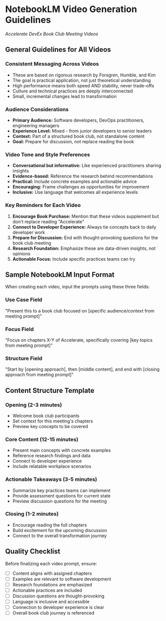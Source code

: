 # NotebookLM Video Generation Guidelines
*Accelerate DevEx Book Club Meeting Videos*

## General Guidelines for All Videos

### Consistent Messaging Across Videos
- These are based on rigorous research by Forsgren, Humble, and Kim
- The goal is practical application, not just theoretical understanding
- High performance means both speed AND stability, never trade-offs
- Culture and technical practices are deeply interconnected
- Small, incremental changes lead to transformation

### Audience Considerations
- **Primary Audience:** Software developers, DevOps practitioners, engineering managers
- **Experience Level:** Mixed - from junior developers to senior leaders
- **Context:** Part of a structured book club, not standalone content
- **Goal:** Prepare for discussion, not replace reading the book

### Video Tone and Style Preferences
- **Conversational but informative:** Like experienced practitioners sharing insights
- **Evidence-based:** Reference the research behind recommendations
- **Practical:** Include concrete examples and actionable advice
- **Encouraging:** Frame challenges as opportunities for improvement
- **Inclusive:** Use language that welcomes all experience levels

### Key Reminders for Each Video
1. **Encourage Book Purchase:** Mention that these videos supplement but don't replace reading "Accelerate"
2. **Connect to Developer Experience:** Always tie concepts back to daily developer work
3. **Prepare for Discussion:** End with thought-provoking questions for the book club meeting
4. **Research Foundation:** Emphasize these are data-driven insights, not opinions
5. **Actionable Focus:** Include specific practices teams can try

## Sample NotebookLM Input Format

When creating each video, input the prompts using these three fields:

### Use Case Field
"Present this to a book club focused on [specific audience/context from meeting prompt]"

### Focus Field  
"Focus on chapters X-Y of Accelerate, specifically covering [key topics from meeting prompt]"

### Structure Field
"Start by [opening approach], then [middle content], and end with [closing approach from meeting prompt]"

## Content Structure Template

### Opening (2-3 minutes)
- Welcome book club participants
- Set context for this meeting's chapters
- Preview key concepts to be covered

### Core Content (12-15 minutes)
- Present main concepts with concrete examples
- Reference research findings and data
- Connect to developer experience
- Include relatable workplace scenarios

### Actionable Takeaways (3-5 minutes)
- Summarize key practices teams can implement
- Provide assessment questions for current state
- Preview discussion questions for the meeting

### Closing (1-2 minutes)
- Encourage reading the full chapters
- Build excitement for the upcoming discussion
- Connect to the overall transformation journey

## Quality Checklist

Before finalizing each video prompt, ensure:
- [ ] Content aligns with assigned chapters
- [ ] Examples are relevant to software development
- [ ] Research foundations are emphasized
- [ ] Actionable practices are included
- [ ] Discussion questions are thought-provoking
- [ ] Language is inclusive and accessible
- [ ] Connection to developer experience is clear
- [ ] Overall book club journey is referenced